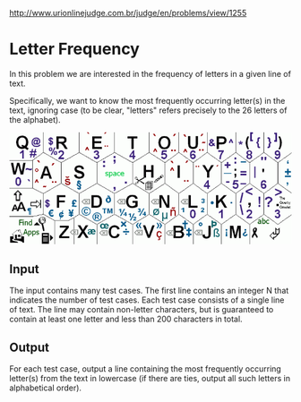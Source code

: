 http://www.urionlinejudge.com.br/judge/en/problems/view/1255

# Letter Frequency

In this problem we are interested in the frequency of letters in a given line
of text.

Specifically, we want to know the most frequently occurring letter(s) in the
text, ignoring case (to be clear, "letters" refers precisely to the 26 letters
of the alphabet).

![](imgs/UOJ_1255.png)

## Input

The input contains many test cases. The first line contains an integer N that
indicates the number of test cases. Each test case consists of a single line
of text. The line may contain non-letter characters, but is guaranteed to
contain at least one letter and less than 200 characters in total.

## Output

For each test case, output a line containing the most frequently occurring
letter(s) from the text in lowercase (if there are ties, output all such
letters in alphabetical order).

